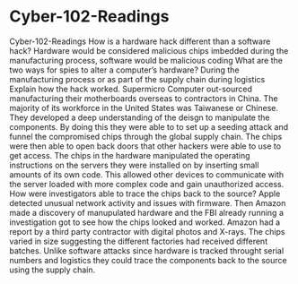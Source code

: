 # Cyber-102-Readings
Cyber-102-Readings
How is a hardware hack different than a software hack? Hardware would be considered malicious chips imbedded during the manufacturing process, software would be malicious coding 
What are the two ways for spies to alter a computer’s hardware? During the manufacturing process or as part of the supply chain during logistics
Explain how the hack worked. Supermicro Computer out-sourced manufacturing their motherboards overseas to contractors in China. The majority of its workforce in the United States was Taiwanese or Chinese. They developed a deep understanding of the deisgn to manipulate the components. By doing this they were able to to set up a seeding attack and funnel the compromised chips through the global supply chain. The chips were then able to open back doors that other hackers were able to use to get access. The chips in the hardware manipulated the operating instructions on the servers they were installed on by inserting small amounts of its own code. This allowed other devices to communicate with the server loaded with more complex code and gain unauthorized access.
How were investigators able to trace the chips back to the source? Apple detected unusual network activity and issues with firmware. Then Amazon made a discovery of manupulated hardware and the FBI already running a investigation got to see how the chips looked and worked. Amazon had a report by a third party contractor with digital photos and X-rays. The chips varied in size suggesting the different factories had received different batches. Unlike software attacks since hardware is tracked throught serial numbers and logistics they could trace the components back to the source using the supply chain.
